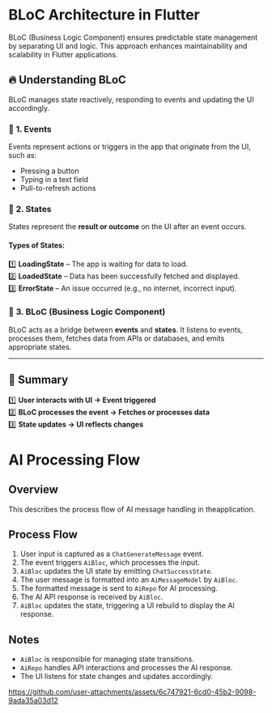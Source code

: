 # BLoC Architecture in Flutter  

BLoC (Business Logic Component) ensures predictable state management by separating UI and logic. This approach enhances maintainability and scalability in Flutter applications.  


## 🔥 Understanding BLoC  

BLoC manages state reactively, responding to events and updating the UI accordingly.  

### 📌 **1. Events**  
Events represent actions or triggers in the app that originate from the UI, such as:  

- Pressing a button  
- Typing in a text field  
- Pull-to-refresh actions  

### 📌 **2. States**  
States represent the **result or outcome** on the UI after an event occurs.  

#### Types of States:  
1️⃣ **LoadingState** – The app is waiting for data to load.  
2️⃣ **LoadedState** – Data has been successfully fetched and displayed.  
3️⃣ **ErrorState** – An issue occurred (e.g., no internet, incorrect input).  

### 📌 **3. BLoC (Business Logic Component)**  
BLoC acts as a bridge between **events** and **states**. It listens to events, processes them, fetches data from APIs or databases, and emits appropriate states.  

---

## 🚀 Summary  

1️⃣ **User interacts with UI → Event triggered**  
2️⃣ **BLoC processes the event → Fetches or processes data**  
3️⃣ **State updates → UI reflects changes**  

# AI Processing Flow 

## Overview
This describes the process flow of AI message handling in theapplication.

## Process Flow

1. User input is captured as a `ChatGenerateMessage` event.
2. The event triggers `AiBloc`, which processes the input.
3. `AiBloc` updates the UI state by emitting `ChatSuccessState`.
4. The user message is formatted into an `AiMessageModel` by `AiBloc`.
5. The formatted message is sent to `AiRepo` for AI processing.
6. The AI API response is received by `AiBloc`.
7. `AiBloc` updates the state, triggering a UI rebuild to display the AI response.

## Notes
- `AiBloc` is responsible for managing state transitions.
- `AiRepo` handles API interactions and processes the AI response.
- The UI listens for state changes and updates accordingly.

https://github.com/user-attachments/assets/6c747921-6cd0-45b2-9098-9ada35a03d12
